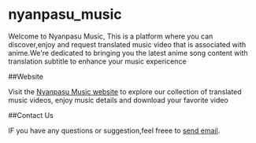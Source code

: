 # nyanpasu_music

Welcome to Nyanpasu Music, This is a platform where you can discover,enjoy and request translated music video that is associated with anime.We're dedicated to bringing you the latest anime song content with translation subtitle to enhance your music expericence

##Website

Visit the [Nyanpasu Music website](http://nyanpasumusic.epizy.com) to explore our collection of translated music videos, enjoy music details and download your favorite video

##Contact Us

IF you have any questions or suggestion,feel freee to [send email](mailto:amtamt547@gmail.com).
